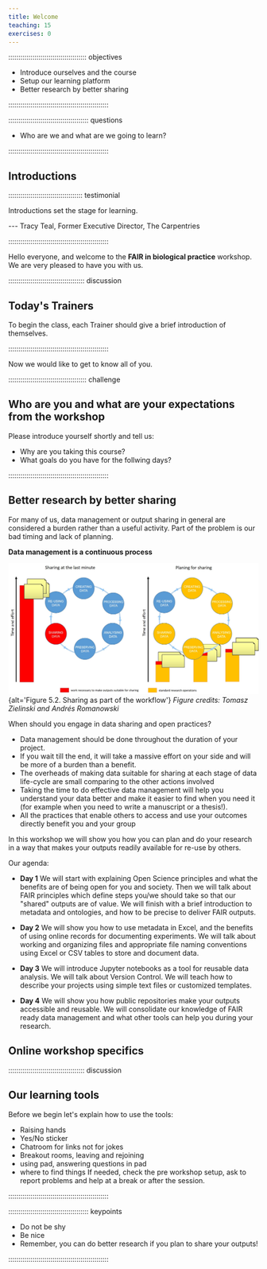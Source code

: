 ```yaml
---
title: Welcome
teaching: 15
exercises: 0
---
```


::::::::::::::::::::::::::::::::::::::: objectives

- Introduce ourselves and the course
- Setup our learning platform
- Better research by better sharing

::::::::::::::::::::::::::::::::::::::::::::::::::

:::::::::::::::::::::::::::::::::::::::: questions

- Who are we and what are we going to learn?

::::::::::::::::::::::::::::::::::::::::::::::::::

## Introductions

:::::::::::::::::::::::::::::::::::::  testimonial

Introductions set the stage for learning.

\--- Tracy Teal, Former Executive Director, The Carpentries


::::::::::::::::::::::::::::::::::::::::::::::::::

Hello everyone, and welcome to the **FAIR in biological practice** workshop.
We are very pleased to have you with us.

::::::::::::::::::::::::::::::::::::::  discussion

## Today's Trainers

To begin the class, each Trainer should give a brief introduction of themselves.

::::::::::::::::::::::::::::::::::::::::::::::::::

Now we would like to get to know all of you.

:::::::::::::::::::::::::::::::::::::::  challenge

## Who are you and what are your expectations from the workshop

Please introduce yourself shortly and tell us:

- Why are you taking this course?
- What goals do you have for the follwing days?

::::::::::::::::::::::::::::::::::::::::::::::::::

## Better research by better sharing

For many of us, data management or output sharing in general
are considered a burden rather than a useful activity. Part of the problem
is our bad timing and lack of planning.

**Data management is a continuous process**

![](fig/01-sharing_as_part_of_workflow.jpg){alt='Figure 5.2. Sharing as part of the workflow'}
*Figure credits: Tomasz Zielinski and Andrés Romanowski*

When should you engage in data sharing and open practices?

- Data management should be done throughout the duration of your project.
- If you wait till the end, it will take a massive effort on your side and will be more of a burden than a benefit.
- The overheads of making data suitable for sharing at each stage of data life-cycle are small comparing to the other actions involved
- Taking the time to do effective data management will help you understand your data better and make it easier to find when you need it (for example when you need to write a manuscript or a thesis!).
- All the practices that enable others to access and use your outcomes directly
  benefit you and your group

In this workshop we will show you how you can plan and do your research
in a way that makes your outputs readily available for re-use by others.

Our agenda:

- **Day 1**
  We will start with explaining Open Science principles and what
  the benefits are of being open for you and society.
  Then we will talk about FAIR principles which define steps you/we should take
  so that our "shared" outputs are of value.
  We will finish with a brief introduction to metadata and ontologies, and how to
  be precise to deliver FAIR outputs.

- **Day 2**
  We will show you how to use metadata in Excel, and the benefits of using online
  records for documenting experiments.
  We will talk about working and organizing files and appropriate file naming conventions
  using Excel or CSV tables to store and document data.

- **Day 3**
  We will introduce Jupyter notebooks as a tool for reusable data analysis.
  We will talk about Version Control.
  We will teach how to describe your projects using simple text files or customized templates.

- **Day 4**
  We will show you how public repositories make your outputs accessible and reusable.
  We will consolidate our knowledge of FAIR ready data management and what
  other tools can help you during your research.

## Online workshop specifics

::::::::::::::::::::::::::::::::::::::  discussion

## Our learning tools

Before we begin let's explain how to use the tools:

- Raising hands
- Yes/No sticker
- Chatroom for links not for jokes
- Breakout rooms, leaving and rejoining
- using pad, answering questions in pad
- where to find things
  If needed, check the pre workshop setup, ask to report problems
  and help at a break or after the session.

::::::::::::::::::::::::::::::::::::::::::::::::::



:::::::::::::::::::::::::::::::::::::::: keypoints

- Do not be shy
- Be nice
- Remember, you can do better research if you plan to share your outputs!

::::::::::::::::::::::::::::::::::::::::::::::::::


